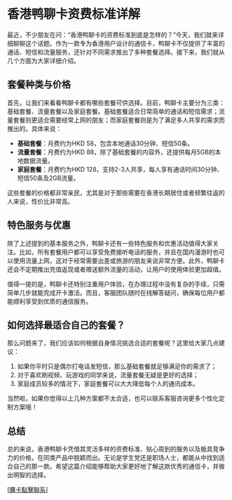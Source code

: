 # 香港鸭聊卡资费标准详解

最近，不少朋友在问：“香港鸭聊卡的资费标准到底是怎样的？”今天，我们就来详细聊聊这个话题。作为一款专为香港用户设计的通信卡，鸭聊卡不仅提供了丰富的通话、短信和流量服务，还针对不同需求推出了多种套餐选择。接下来，我们就从几个方面为大家详细介绍。

## 套餐种类与价格

首先，让我们来看看鸭聊卡都有哪些套餐可供选择。目前，鸭聊卡主要分为三类：基础套餐、流量套餐以及家庭套餐。基础套餐适合日常简单的通话和短信需求；流量套餐则更适合需要经常上网的朋友；而家庭套餐则是为了满足多人共享的需求而推出的。具体来说：

- **基础套餐**：月费约为HKD 58，包含本地通话30分钟、短信50条。
- **流量套餐**：月费约为HKD 88，除了基础套餐的内容外，还提供每月5GB的本地数据流量。
- **家庭套餐**：月费约为HKD 128，支持2-3人共享，每人享有通话时间30分钟、短信50条及2GB流量。

这些套餐的价格都非常亲民，尤其是对于那些需要在香港长期居住或者频繁往返的人来说，性价比非常高。

## 特色服务与优惠

除了上述提到的基本服务之外，鸭聊卡还有一些特色服务和优惠活动值得大家关注。比如，所有套餐用户都可以享受免费接听电话的服务，并且在国内漫游时也可以使用流量上网，这对于经常需要出差或旅游的朋友来说非常方便。此外，鸭聊卡还会不定期推出充值返现或者赠送额外流量的活动，让用户的使用体验更加超值。

值得一提的是，鸭聊卡还特别注重用户体验，在办理过程中没有复杂的手续，只需简单几步就能完成开卡激活。而且，客服团队随时在线解答疑问，确保每位用户都能顺利享受到优质的通信服务。

## 如何选择最适合自己的套餐？

那么问题来了，我们应该如何根据自身情况挑选合适的套餐呢？这里给大家几点建议：

1. 如果你平时只是偶尔打电话发短信，那么基础套餐就足够满足你的需求了；
2. 对于喜欢刷视频、玩游戏的同学来说，流量套餐无疑是更好的选择；
3. 家庭成员较多的情况下，家庭套餐可以大大降低每个人的通讯成本。

当然啦，如果你觉得以上几种方案都不太合适，也可以联系客服咨询更多个性化定制方案哦！

## 总结

总的来说，香港鸭聊卡凭借其灵活多样的资费标准、贴心周到的服务以及极具竞争力的价格，在同类产品中脱颖而出。无论是学生党还是职场人士，都能从中找到适合自己的那一款。希望这篇介绍能够帮助大家更好地了解这款优秀的通信卡，并做出明智的选择。

[[購卡點擊聯系](https://t.me/s/SXDXQF)]